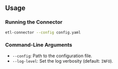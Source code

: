 ## Usage
### Running the Connector
```bash
etl-connector --config config.yaml
```

### Command-Line Arguments
- `--config`: Path to the configuration file.
- `--log-level`: Set the log verbosity (default: `INFO`).
